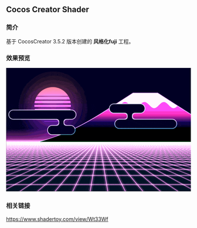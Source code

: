 ## Cocos Creator Shader

### 简介
基于 CocosCreator 3.5.2 版本创建的 **风格化fuji** 工程。

### 效果预览
![image](../../../gif/202208/2022081501.gif)

### 相关链接
https://www.shadertoy.com/view/Wt33Wf